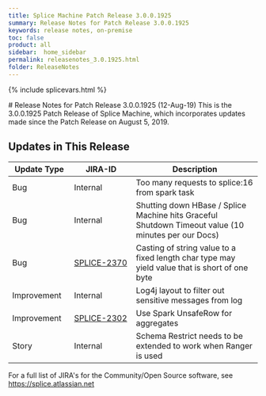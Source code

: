 ```yaml
---
title: Splice Machine Patch Release 3.0.0.1925
summary: Release Notes for Patch Release 3.0.0.1925
keywords: release notes, on-premise
toc: false
product: all
sidebar:  home_sidebar
permalink: releasenotes_3.0.1925.html
folder: ReleaseNotes
---
```

{% include splicevars.html %}
<section>
<div class="TopicContent" data-swiftype-index="true" markdown="1">
# Release Notes for Patch Release 3.0.0.1925 (12-Aug-19)
This is the 3.0.0.1925 Patch Release of Splice Machine, which incorporates updates made since the Patch Release on August 5, 2019.

## Updates in This Release
<table>
    <col width="125px" />
    <col width="125px" />
    <col />
    <thead>
        <tr>
            <th>Update Type</th>
            <th>JIRA-ID</th>
            <th>Description</th>
        </tr>
    </thead>
    <tbody>
        <tr>
            <td>Bug</td>
            <td>Internal</td>
            <td>Too many requests to splice:16 from spark task</td>
        </tr>
        <tr>
            <td>Bug</td>
            <td>Internal</td>
            <td>Shutting down HBase / Splice Machine hits Graceful Shutdown Timeout value (10 minutes per our Docs)</td>
        </tr>
        <tr>
            <td>Bug</td>
            <td><a href="https://splice.atlassian.net/browse/SPLICE-2370" target="_blank">SPLICE-2370</a></td>
            <td>Casting of string value to a fixed length char type may yield value that is short of one byte</td>
        </tr>
        <tr>
            <td>Improvement</td>
            <td>Internal</td>
            <td>Log4j layout to filter out sensitive messages from log</td>
        </tr>
        <tr>
            <td>Improvement</td>
            <td><a href="https://splice.atlassian.net/browse/SPLICE-2302" target="_blank">SPLICE-2302</a></td>
            <td>Use Spark UnsafeRow for aggregates</td>
        </tr>
        <tr>
            <td>Story</td>
            <td>Internal</td>
            <td>Schema Restrict needs to be extended to work when Ranger is used</td>
        </tr>
    </tbody>
</table>

For a full list of JIRA's for the Community/Open Source software, see <https://splice.atlassian.net>

</div>
</section>
